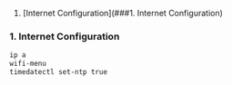 1. [Internet Configuration](###1. Internet Configuration)


### 1. Internet Configuration

```bash
ip a
wifi-menu
timedatectl set-ntp true
```
